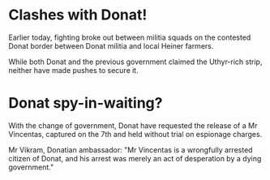 # Clashes with Donat!
Earlier today, fighting broke out between militia squads on the contested Donat border between Donat militia and local Heiner farmers.

While both Donat and the previous government claimed the Uthyr-rich strip, neither have made pushes to secure it.

# Donat spy-in-waiting?
With the change of government, Donat have requested the release of a Mr Vincentas, captured on the 7th and held without trial on espionage charges.

Mr Vikram, Donatian ambassador: "Mr Vincentas is a wrongfully arrested citizen of Donat, and his arrest was merely an act of desperation by a dying government."
